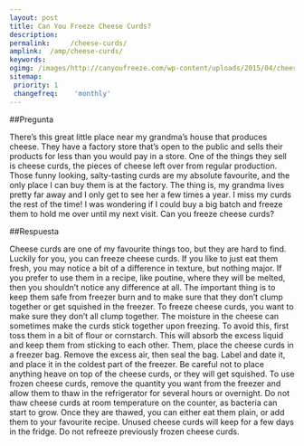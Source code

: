 ```yaml
---
layout: post
title: Can You Freeze Cheese Curds?  
description: 
permalink:     /cheese-curds/
amplink:  /amp/cheese-curds/
keywords: 
ogimg: /images/http://canyoufreeze.com/wp-content/uploads/2015/04/cheese-curds-mixed-300x153.jpg.png
sitemap:
 priority: 1
 changefreq:    'monthly'
---
```




##Pregunta

There’s this great little place near my grandma’s house that produces cheese. They have a factory store that’s open to the public and sells their products for less than you would pay in a store. One of the things they sell is cheese curds, the pieces of cheese left over from regular production. Those funny looking, salty-tasting curds are my absolute favourite, and the only place I can buy them is at the factory. The thing is, my grandma lives pretty far away and I only get to see her a few times a year. I miss my curds the rest of the time! I was wondering if I could buy a big batch and freeze them to hold me over until my next visit. Can you freeze cheese curds?

##Respuesta

 
 Cheese curds are one of my favourite things too, but they are hard to find. Luckily for you, you can freeze cheese curds. If you like to just eat them fresh, you may notice a bit of a difference in texture, but nothing major. If you prefer to use them in a recipe, like poutine, where they will be melted, then you shouldn’t notice any difference at all. The important thing is to keep them safe from freezer burn and to make sure that they don’t clump together or get squished in the freezer.
To freeze cheese curds, you want to make sure they don’t all clump together. The moisture in the cheese can sometimes make the curds stick together upon freezing. To avoid this, first toss them in a bit of flour or cornstarch. This will absorb the excess liquid and keep them from sticking to each other. Them, place the cheese curds in a freezer bag. Remove the excess air, then seal the bag. Label and date it, and place it in the coldest part of the freezer. Be careful not to place anything heave on top of the cheese curds, or they will get squished. 
To use frozen cheese curds, remove the quantity you want from the freezer and allow them to thaw in the refrigerator for several hours or overnight. Do not thaw cheese curds at room temperature on the counter, as bacteria can start to grow. Once they are thawed, you can either eat them plain, or add them to your favourite recipe. Unused cheese curds will keep for a few days in the fridge. Do not refreeze previously frozen cheese curds. 